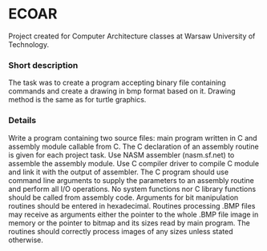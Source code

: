 # ECOAR
Project created for Computer Architecture classes at Warsaw University of Technology.
### Short description
The task was to create a program accepting binary file containing commands and create a drawing in bmp format based on it. Drawing method is the same as for turtle graphics.

### Details
Write a program containing two source files: main program written in C and assembly module callable from C. The C declaration of an assembly routine is given for each project task. Use NASM assembler (nasm.sf.net) to assemble the assembly module. Use C compiler driver to compile C module and link it with the output of assembler. The C program should use command line arguments to supply the parameters to an assembly routine and perform all I/O operations. No system functions nor C library functions should be called from assembly code. Arguments for bit manipulation routines should be entered in hexadecimal.
Routines processing .BMP files may receive as arguments either the pointer to the whole .BMP file image in memory or the pointer to bitmap and its sizes read by main program. The routines should correctly process images of any sizes unless stated otherwise.
